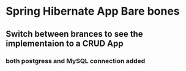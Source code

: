 # Spring Hibernate App Bare bones

## Switch between brances to see the implementaion to a CRUD App 

### both postgress and MySQL connection added 

